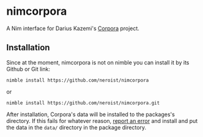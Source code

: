 # nimcorpora
A Nim interface for Darius Kazemi's [Corpora](https://github.com/dariusk/corpora) project.

## Installation 
Since at the moment, nimcorpora is not on nimble you can install it by its Github or Git link:

```
nimble install https://github.com/neroist/nimcorpora
```

or 

```
nimble install https://github.com/neroist/nimcorpora.git
```

After installation, Corpora's data will be installed to the packages's directory. If this fails for whatever reason, [report an error](https://github.com/neroist/nimcorpora/issues/new) and install and put the data in the `data/` directory in the package directory.
